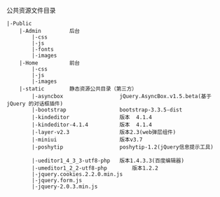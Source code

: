公共资源文件目录

    |-Public	
		|-Admin			后台
			|-css		
			|-js			
			|-fonts		
			|-images		
		|-Home			前台
			|-css		
			|-js			
			|-images		
		|-static		静态资源公共目录（第三方）
			|-asyncbox					jQuery.AsyncBox.v1.5.beta(基于 jQuery 的对话框插件)
			|-bootstrap					bootstrap-3.3.5-dist		
			|-kindeditor				版本	4.1.4
			|-kindeditor-4.1.4			版本	4.1.4
			|-layer-v2.3				版本2.3(web弹层组件)	
			|-miniui					版本v3.7
			|-poshytip					poshytip-1.2(jQuery信息提示工具)
			
			|-ueditor1_4_3_3-utf8-php	版本1.4.3.3(百度编辑器)
			|-umeditor1_2_2-utf8-php		版本1.2.2
			|-jquery.cookies.2.2.0.min.js
			|-jquery.form.js
			|-jquery-2.0.3.min.js